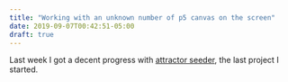 ```yaml
---
title: "Working with an unknown number of p5 canvas on the screen"
date: 2019-09-07T00:42:51-05:00
draft: true
---
```


Last week I got a decent progress with [attractor seeder][attractor-seeder], the
last project I started.

[attractor-seeder]: /projects/attractor-seeder